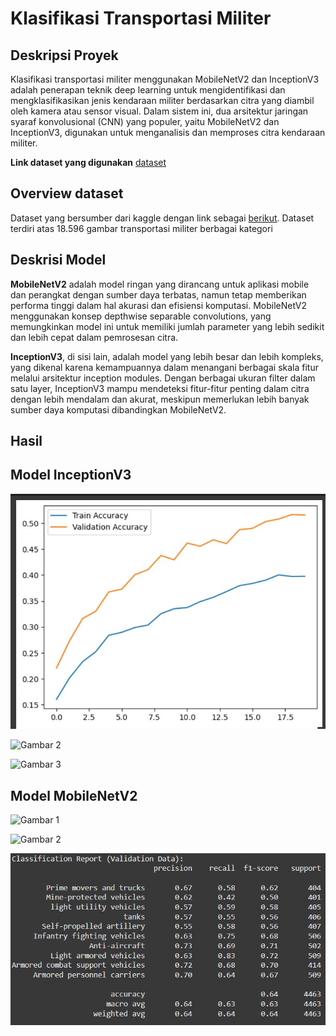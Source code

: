 # Klasifikasi Transportasi Militer 

## Deskripsi Proyek

Klasifikasi transportasi militer menggunakan MobileNetV2 dan InceptionV3 adalah penerapan teknik deep learning untuk mengidentifikasi dan mengklasifikasikan jenis kendaraan militer berdasarkan citra yang diambil oleh kamera atau sensor visual. Dalam sistem ini, dua arsitektur jaringan syaraf konvolusional (CNN) yang populer, yaitu MobileNetV2 dan InceptionV3, digunakan untuk menganalisis dan memproses citra kendaraan militer.

**Link dataset yang digunakan** [dataset](https://www.kaggle.com/datasets/amanrajbose/millitary-vechiles/data)

## Overview dataset

Dataset yang bersumber dari kaggle dengan link sebagai [berikut](https://www.kaggle.com/datasets/amanrajbose/millitary-vechiles/data). Dataset terdiri atas 18.596 gambar transportasi militer berbagai kategori


## Deskrisi Model

**MobileNetV2** adalah model ringan yang dirancang untuk aplikasi mobile dan perangkat dengan sumber daya terbatas, namun tetap memberikan performa tinggi dalam hal akurasi dan efisiensi komputasi. MobileNetV2 menggunakan konsep depthwise separable convolutions, yang memungkinkan model ini untuk memiliki jumlah parameter yang lebih sedikit dan lebih cepat dalam pemrosesan citra.

**InceptionV3**, di sisi lain, adalah model yang lebih besar dan lebih kompleks, yang dikenal karena kemampuannya dalam menangani berbagai skala fitur melalui arsitektur inception modules. Dengan berbagai ukuran filter dalam satu layer, InceptionV3 mampu mendeteksi fitur-fitur penting dalam citra dengan lebih mendalam dan akurat, meskipun memerlukan lebih banyak sumber daya komputasi dibandingkan MobileNetV2.

## Hasil

## Model InceptionV3
![Gambar 1](gambar/InceptionV3.jpeg)

![Gambar 2](gambar/InceptionV3(2).jpeg)

![Gambar 3](gambar/InceptionV3(3).jpeg)


## Model MobileNetV2

![Gambar 1](gambar/MobileNetv2(3).jpeg)

![Gambar 2](gambar/MobileNetv2(2).jpeg)

![Gambar 3](gambar/MobileNetv2.jpeg)




